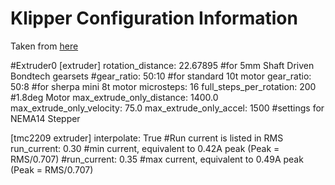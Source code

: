 # Klipper Configuration Information

Taken from [here](https://forum.duet3d.com/topic/23641/sherpa-mini-on-rrf/4)

#Extruder0 [extruder] rotation_distance: 22.67895 #for 5mm Shaft Driven Bondtech
gearsets #gear_ratio: 50:10 #for standard 10t motor gear_ratio: 50:8 #for sherpa
mini 8t motor microsteps: 16 full_steps_per_rotation: 200 #1.8deg Motor
max_extrude_only_distance: 1400.0 max_extrude_only_velocity: 75.0
max_extrude_only_accel: 1500 #settings for NEMA14 Stepper

[tmc2209 extruder] interpolate: True #Run current is listed in RMS run_current:
0.30 #min current, equivalent to 0.42A peak (Peak = RMS/0.707) #run_current:
0.35 #max current, equivalent to 0.49A peak (Peak = RMS/0.707)
